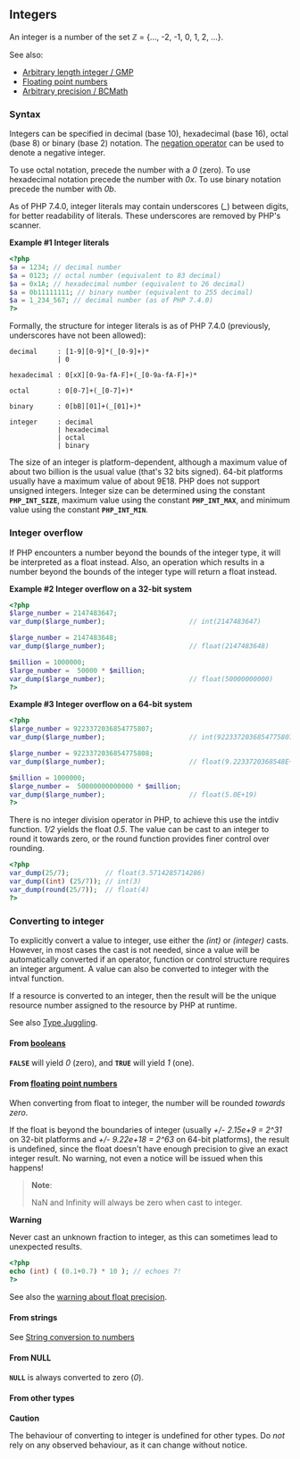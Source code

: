 Integers
--------

An <span class="type">integer</span> is a number of the set ℤ = {...,
-2, -1, 0, 1, 2, ...}.

See also:

-   <span class="simpara">
    <a href="/book/gmp.html" class="link">Arbitrary length integer / GMP</a>
    </span>
-   <span class="simpara">
    <a href="/language/types/float.html" class="link">Floating point numbers</a>
    </span>
-   <span class="simpara">
    <a href="/book/bc.html" class="link">Arbitrary precision / BCMath</a>
    </span>

### Syntax

<span class="type">Integer</span>s can be specified in decimal (base
10), hexadecimal (base 16), octal (base 8) or binary (base 2) notation.
The
<a href="/language/operators/arithmetic.html" class="link">negation operator</a>
can be used to denote a negative <span class="type">integer</span>.

To use octal notation, precede the number with a *0* (zero). To use
hexadecimal notation precede the number with *0x*. To use binary
notation precede the number with *0b*.

As of PHP 7.4.0, integer literals may contain underscores (*\_*) between
digits, for better readability of literals. These underscores are
removed by PHP's scanner.

**Example \#1 Integer literals**

``` php
<?php
$a = 1234; // decimal number
$a = 0123; // octal number (equivalent to 83 decimal)
$a = 0x1A; // hexadecimal number (equivalent to 26 decimal)
$a = 0b11111111; // binary number (equivalent to 255 decimal)
$a = 1_234_567; // decimal number (as of PHP 7.4.0)
?>
```

Formally, the structure for <span class="type">integer</span> literals
is as of PHP 7.4.0 (previously, underscores have not been allowed):

    decimal     : [1-9][0-9]*(_[0-9]+)*
                | 0

    hexadecimal : 0[xX][0-9a-fA-F]+(_[0-9a-fA-F]+)*

    octal       : 0[0-7]+(_[0-7]+)*

    binary      : 0[bB][01]+(_[01]+)*

    integer     : decimal
                | hexadecimal
                | octal
                | binary

The size of an <span class="type">integer</span> is platform-dependent,
although a maximum value of about two billion is the usual value (that's
32 bits signed). 64-bit platforms usually have a maximum value of about
9E18. PHP does not support unsigned <span class="type">integer</span>s.
<span class="type">Integer</span> size can be determined using the
constant **`PHP_INT_SIZE`**, maximum value using the constant
**`PHP_INT_MAX`**, and minimum value using the constant
**`PHP_INT_MIN`**.

### Integer overflow

If PHP encounters a number beyond the bounds of the <span
class="type">integer</span> type, it will be interpreted as a <span
class="type">float</span> instead. Also, an operation which results in a
number beyond the bounds of the <span class="type">integer</span> type
will return a <span class="type">float</span> instead.

**Example \#2 Integer overflow on a 32-bit system**

``` php
<?php
$large_number = 2147483647;
var_dump($large_number);                     // int(2147483647)

$large_number = 2147483648;
var_dump($large_number);                     // float(2147483648)

$million = 1000000;
$large_number =  50000 * $million;
var_dump($large_number);                     // float(50000000000)
?>
```

**Example \#3 Integer overflow on a 64-bit system**

``` php
<?php
$large_number = 9223372036854775807;
var_dump($large_number);                     // int(9223372036854775807)

$large_number = 9223372036854775808;
var_dump($large_number);                     // float(9.2233720368548E+18)

$million = 1000000;
$large_number =  50000000000000 * $million;
var_dump($large_number);                     // float(5.0E+19)
?>
```

There is no <span class="type">integer</span> division operator in PHP,
to achieve this use the <span class="function">intdiv</span> function.
*1/2* yields the <span class="type">float</span> *0.5*. The value can be
cast to an <span class="type">integer</span> to round it towards zero,
or the <span class="function">round</span> function provides finer
control over rounding.

``` php
<?php
var_dump(25/7);         // float(3.5714285714286)
var_dump((int) (25/7)); // int(3)
var_dump(round(25/7));  // float(4)
?>
```

### Converting to integer

To explicitly convert a value to <span class="type">integer</span>, use
either the *(int)* or *(integer)* casts. However, in most cases the cast
is not needed, since a value will be automatically converted if an
operator, function or control structure requires an <span
class="type">integer</span> argument. A value can also be converted to
<span class="type">integer</span> with the <span
class="function">intval</span> function.

If a <span class="type">resource</span> is converted to an <span
class="type">integer</span>, then the result will be the unique resource
number assigned to the <span class="type">resource</span> by PHP at
runtime.

See also
<a href="/language/types/type-juggling.html" class="link">Type Juggling</a>.

#### From <a href="/language/types/boolean.html" class="link">booleans</a>

**`FALSE`** will yield *0* (zero), and **`TRUE`** will yield *1* (one).

#### From <a href="/language/types/float.html" class="link">floating point numbers</a>

When converting from <span class="type">float</span> to <span
class="type">integer</span>, the number will be rounded *towards zero*.

If the float is beyond the boundaries of <span
class="type">integer</span> (usually *+/- 2.15e+9 = 2^31* on 32-bit
platforms and *+/- 9.22e+18 = 2^63* on 64-bit platforms), the result is
undefined, since the <span class="type">float</span> doesn't have enough
precision to give an exact <span class="type">integer</span> result. No
warning, not even a notice will be issued when this happens!

> **Note**:
>
> NaN and Infinity will always be zero when cast to <span
> class="type">integer</span>.

**Warning**

Never cast an unknown fraction to <span class="type">integer</span>, as
this can sometimes lead to unexpected results.

``` php
<?php
echo (int) ( (0.1+0.7) * 10 ); // echoes 7!
?>
```

See also the
<a href="/language/types/float.html#warn.float-precision" class="link">warning about float precision</a>.

#### From strings

See
<a href="/language/types/string.html#language.types.string.conversion" class="link">String conversion to numbers</a>

#### From <span class="type">NULL</span>

**`NULL`** is always converted to zero (*0*).

#### From other types

**Caution**

The behaviour of converting to <span class="type">integer</span> is
undefined for other types. Do *not* rely on any observed behaviour, as
it can change without notice.
